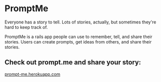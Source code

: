 # PromptMe

Everyone has a story to tell.  Lots of stories, actually, but sometimes they're hard to keep track of.

PromptMe is a rails app people can use to remember, tell, and share their stories. Users can create prompts, get ideas from others, and share their stories.

## Check out prompt.me and share your story:
[prompt-me.herokuapp.com](https://prompt-me.herokuapp.com)
